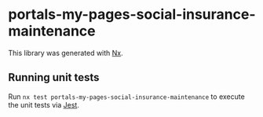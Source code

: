 # portals-my-pages-social-insurance-maintenance

This library was generated with [Nx](https://nx.dev).

## Running unit tests

Run `nx test portals-my-pages-social-insurance-maintenance` to execute the unit tests via [Jest](https://jestjs.io).
